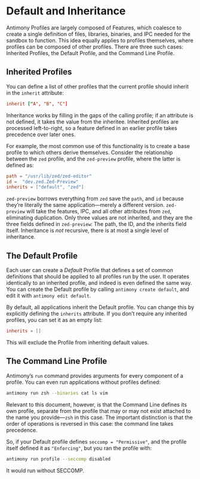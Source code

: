 # Default and Inheritance

Antimony Profiles are largely composed of Features, which coalesce to create a single definition of files, libraries, binaries, and IPC needed for the sandbox to function. This idea equally applies to profiles themselves, where profiles can be composed of other profiles. There are three such cases:  Inherited Profiles, the Default Profile, and the Command Line Profile.

## Inherited Profiles

You can define a list of other profiles that the current profile should inherit in the `inherit` attribute:
```toml
inherit ["A", "B", "C"]
```

Inheritance works by filling in the gaps of the calling profile; if an attribute is not defined, it takes the value from the inheritee. Inherited profiles are processed left-to-right, so a feature defined in an earlier profile takes precedence over later ones. 

For example, the most common use of this functionality is to create a base profile to which others derive themselves. Consider the relationship between the `zed` profile, and the `zed-preview` profile, where the latter is defined as:
```toml
path = "/usr/lib/zed/zed-editor"
id =  "dev.zed.Zed-Preview"
inherits = ["default", "zed"]
```

`zed-preview` borrows everything from `zed` save the `path`, and `id` because they’re literally the same application—merely a different version. `zed-preview` will take the features, IPC, and all other attributes from `zed`, eliminating duplication. Only three values are not inherited, and they are the three fields defined in `zed-preview`: The path, the ID, and the inherits field itself. Inheritance is *not* recursive, there is at most a single level of inheritance. 
## The Default Profile

Each user can create a *Default* Profile that defines a set of common definitions that should be applied to all profiles run by the user.  It operates identically to an inherited profile, and indeed is even defined the same way. You can create the Default profile by calling `antimony create default`, and edit it with `antimony edit default`.

By default, all applications inherit the Default profile. You can change this by explicitly defining the `inherits` attribute. If you don’t require any inherited profiles, you can set it as an empty list:

```toml
inherits = []
```

This will exclude the Profile from inheriting default values.

## The Command Line Profile

Antimony’s `run` command provides arguments for every component of a profile. You can even run applications without profiles defined: 

```bash
antimony run zsh --binaries cat ls vim
```

Relevant to this document, however, is that the Command Line defines its own profile, separate from the profile that may or may not exist attached to the name you provide—`zsh` in this case. The important distinction is that the order of operations is reversed in this case: the command line takes precedence. 

So, if your Default profile defines `seccomp = "Permissive"`, and the profile itself defined it as `"Enforcing"`, but you ran the profile with:

```bash
antimony run profile --seccomp disabled
```

It would run without SECCOMP.